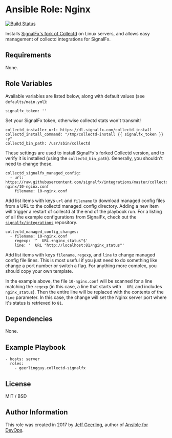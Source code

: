 # Ansible Role: Nginx

[![Build Status](https://travis-ci.org/geerlingguy/ansible-role-collectd-signalfx.svg?branch=master)](https://travis-ci.org/geerlingguy/ansible-role-collectd-signalfx)

Installs [SignalFx's fork of Collectd](https://github.com/signalfx/signalfx-collectd-installer) on Linux servers, and allows easy management of collectd integrations for SignalFx.

## Requirements

None.

## Role Variables

Available variables are listed below, along with default values (see `defaults/main.yml`):

    signalfx_token: ''

Set your SignalFx token, otherwise collectd stats won't transmit!

    collectd_installer_url: https://dl.signalfx.com/collectd-install
    collectd_install_command: "/tmp/collectd-install {{ signalfx_token }} -y"
    collectd_bin_path: /usr/sbin/collectd

These settings are used to install SignalFx's forked Collectd version, and to verify it is installed (using the `collectd_bin_path`). Generally, you shouldn't need to change these.

    collectd_signalfx_managed_config:
      - url: https://raw.githubusercontent.com/signalfx/integrations/master/collectd-nginx/10-nginx.conf
        filename: 10-nginx.conf

Add list items with keys `url` and `filename` to download managed config files from a URL to the collectd managed_config directory. Adding a new item will trigger a restart of collectd at the end of the playbook run. For a listing of all the example configurations from SignalFx, check out the [`signalfx/integrations`](https://github.com/signalfx/integrations) repository.

    collectd_managed_config_changes:
      - filename: 10-nginx.conf
        regexp: '^  URL.+nginx_status"$'
        line: '  URL "http://localhost:81/nginx_status"'

Add list items with keys `filename`, `regexp`, and `line` to change managed config file lines. This is most useful if you just need to do something like change a port number or switch a flag. For anything more complex, you should copy your own template.

In the example above, the file `10-nginx.conf` will be scanned for a line matching the `regexp` (in this case, a line that starts with `  URL` and includes `nginx_status`). Then the entire line will be replaced with the contents of the `line` parameter. In this case, the change will set the Nginx server port where it's status is retrieved to `81`.

## Dependencies

None.

## Example Playbook

    - hosts: server
      roles:
        - geerlingguy.collectd-signalfx

## License

MIT / BSD

## Author Information

This role was created in 2017 by [Jeff Geerling](https://www.jeffgeerling.com/), author of [Ansible for DevOps](https://www.ansiblefordevops.com/).
